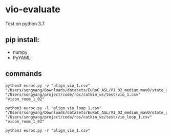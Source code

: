 # vio-evaluate

Test on python 3.7.

## pip install:
- numpy
- PyYAML

## commands
```
python3 euroc.py -v "align_vio_1.csv"  "/Users/songyang/Downloads/datasets/EuRoC_ASL/V1_02_medium_mav0/state_groundtruth_estimate0/data.csv" "/Users/songyang/project/code/ros/catkin_ws/test/vio_1.csv" "vicon_room_1_02"
```

```
python3 euroc.py -l "align_vio_loop_1.csv"  "/Users/songyang/Downloads/datasets/EuRoC_ASL/V1_02_medium_mav0/state_groundtruth_estimate0/data.csv" "/Users/songyang/project/code/ros/catkin_ws/test/vio_loop_1.csv" "vicon_room_1_02"
```

```
python3 euroc.py -r "align_vio_1.csv"
```